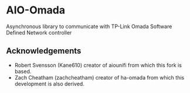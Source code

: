 # AIO-Omada
Asynchronous library to communicate with TP-Link Omada Software Defined Network controller

## Acknowledgements
* Robert Svensson (Kane610) creator of aiounifi from which this fork is based.
* Zach Cheatham (zachcheatham) creator of ha-omada from which this development is also derived.
